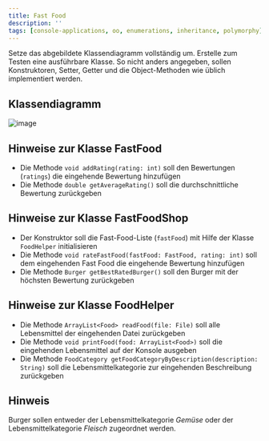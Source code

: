 ```yaml
---
title: Fast Food
description: ''
tags: [console-applications, oo, enumerations, inheritance, polymorphy]
---
```


Setze das abgebildete Klassendiagramm vollständig um. Erstelle zum Testen eine ausführbare Klasse. So nicht anders angegeben, sollen Konstruktoren, Setter, Getter und die Object-Methoden wie üblich implementiert werden.

## Klassendiagramm
![image](https://user-images.githubusercontent.com/47243617/208616381-8807acc4-6879-4e47-ac2b-c97a70a70069.png)

## Hinweise zur Klasse FastFood
- Die Methode `void addRating(rating: int)` soll den Bewertungen (`ratings`) die eingehende Bewertung hinzufügen
- Die Methode `double getAverageRating()` soll die durchschnittliche Bewertung zurückgeben

## Hinweise zur Klasse FastFoodShop
- Der Konstruktor soll die Fast-Food-Liste (`fastFood`) mit Hilfe der Klasse `FoodHelper` initialisieren
- Die Methode `void rateFastFood(fastFood: FastFood, rating: int)` soll dem eingehenden Fast Food die eingehende Bewertung hinzufügen
- Die Methode `Burger getBestRatedBurger()` soll den Burger mit der höchsten Bewertung zurückgeben

## Hinweise zur Klasse FoodHelper
- Die Methode `ArrayList<Food> readFood(file: File)` soll alle Lebensmittel der eingehenden Datei zurückgeben
- Die Methode `void printFood(food: ArrayList<Food>)` soll die eingehenden Lebensmittel auf der Konsole ausgeben
- Die Methode `FoodCategory getFoodCategoryByDescription(description: String)` soll die Lebensmittelkategorie zur eingehenden Beschreibung zurückgeben

## Hinweis
Burger sollen entweder der Lebensmittelkategorie _Gemüse_ oder der Lebensmittelkategorie _Fleisch_ zugeordnet werden.
